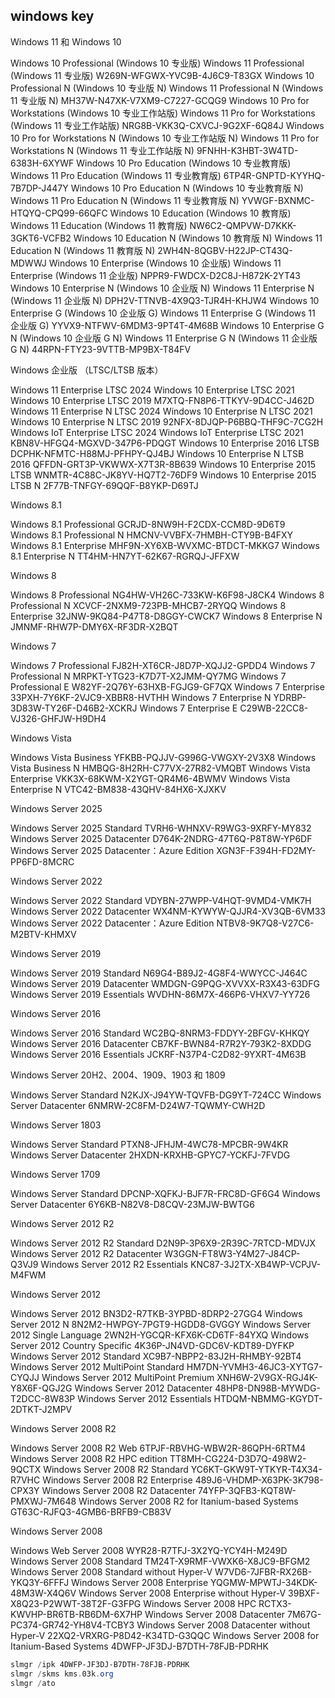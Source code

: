 ## windows key

Windows 11 和 Windows 10

Windows 10 Professional (Windows 10 专业版)
Windows 11 Professional (Windows 11 专业版)	W269N-WFGWX-YVC9B-4J6C9-T83GX
Windows 10 Professional N (Windows 10 专业版 N)
Windows 11 Professional N (Windows 11 专业版 N)	MH37W-N47XK-V7XM9-C7227-GCQG9
Windows 10 Pro for Workstations (Windows 10 专业工作站版)
Windows 11 Pro for Workstations (Windows 11 专业工作站版)	NRG8B-VKK3Q-CXVCJ-9G2XF-6Q84J
Windows 10 Pro for Workstations N (Windows 10 专业工作站版 N)
Windows 11 Pro for Workstations N (Windows 11 专业工作站版 N)	9FNHH-K3HBT-3W4TD-6383H-6XYWF
Windows 10 Pro Education (Windows 10 专业教育版)
Windows 11 Pro Education (Windows 11 专业教育版)	6TP4R-GNPTD-KYYHQ-7B7DP-J447Y
Windows 10 Pro Education N (Windows 10 专业教育版 N)
Windows 11 Pro Education N (Windows 11 专业教育版 N)	YVWGF-BXNMC-HTQYQ-CPQ99-66QFC
Windows 10 Education (Windows 10 教育版)
Windows 11 Education (Windows 11 教育版)	NW6C2-QMPVW-D7KKK-3GKT6-VCFB2
Windows 10 Education N (Windows 10 教育版 N)
Windows 11 Education N (Windows 11 教育版 N)	2WH4N-8QGBV-H22JP-CT43Q-MDWWJ
Windows 10 Enterprise (Windows 10 企业版)
Windows 11 Enterprise (Windows 11 企业版)	NPPR9-FWDCX-D2C8J-H872K-2YT43
Windows 10 Enterprise N (Windows 10 企业版 N)
Windows 11 Enterprise N (Windows 11 企业版 N)	DPH2V-TTNVB-4X9Q3-TJR4H-KHJW4
Windows 10 Enterprise G (Windows 10 企业版 G)
Windows 11 Enterprise G (Windows 11 企业版 G)	YYVX9-NTFWV-6MDM3-9PT4T-4M68B
Windows 10 Enterprise G N (Windows 10 企业版 G N)
Windows 11 Enterprise G N (Windows 11 企业版 G N)	44RPN-FTY23-9VTTB-MP9BX-T84FV

Windows 企业版 （LTSC/LTSB 版本）

Windows 11 Enterprise LTSC 2024
Windows 10 Enterprise LTSC 2021
Windows 10 Enterprise LTSC 2019	M7XTQ-FN8P6-TTKYV-9D4CC-J462D
Windows 11 Enterprise N LTSC 2024
Windows 10 Enterprise N LTSC 2021
Windows 10 Enterprise N LTSC 2019	92NFX-8DJQP-P6BBQ-THF9C-7CG2H
Windows IoT Enterprise LTSC 2024
Windows IoT Enterprise LTSC 2021	KBN8V-HFGQ4-MGXVD-347P6-PDQGT
Windows 10 Enterprise 2016 LTSB	DCPHK-NFMTC-H88MJ-PFHPY-QJ4BJ
Windows 10 Enterprise N LTSB 2016	QFFDN-GRT3P-VKWWX-X7T3R-8B639
Windows 10 Enterprise 2015 LTSB	WNMTR-4C88C-JK8YV-HQ7T2-76DF9
Windows 10 Enterprise 2015 LTSB N	2F77B-TNFGY-69QQF-B8YKP-D69TJ

Windows 8.1

Windows 8.1 Professional	GCRJD-8NW9H-F2CDX-CCM8D-9D6T9
Windows 8.1 Professional N	HMCNV-VVBFX-7HMBH-CTY9B-B4FXY
Windows 8.1 Enterprise	MHF9N-XY6XB-WVXMC-BTDCT-MKKG7
Windows 8.1 Enterprise N	TT4HM-HN7YT-62K67-RGRQJ-JFFXW

Windows 8

Windows 8 Professional	NG4HW-VH26C-733KW-K6F98-J8CK4
Windows 8 Professional N	XCVCF-2NXM9-723PB-MHCB7-2RYQQ
Windows 8 Enterprise	32JNW-9KQ84-P47T8-D8GGY-CWCK7
Windows 8 Enterprise N	JMNMF-RHW7P-DMY6X-RF3DR-X2BQT

Windows 7

Windows 7 Professional	FJ82H-XT6CR-J8D7P-XQJJ2-GPDD4
Windows 7 Professional N	MRPKT-YTG23-K7D7T-X2JMM-QY7MG
Windows 7 Professional E	W82YF-2Q76Y-63HXB-FGJG9-GF7QX
Windows 7 Enterprise	33PXH-7Y6KF-2VJC9-XBBR8-HVTHH
Windows 7 Enterprise N	YDRBP-3D83W-TY26F-D46B2-XCKRJ
Windows 7 Enterprise E	C29WB-22CC8-VJ326-GHFJW-H9DH4

Windows Vista

Windows Vista Business	YFKBB-PQJJV-G996G-VWGXY-2V3X8
Windows Vista Business N	HMBQG-8H2RH-C77VX-27R82-VMQBT
Windows Vista Enterprise	VKK3X-68KWM-X2YGT-QR4M6-4BWMV
Windows Vista Enterprise N	VTC42-BM838-43QHV-84HX6-XJXKV

Windows Server 2025

Windows Server 2025 Standard	TVRH6-WHNXV-R9WG3-9XRFY-MY832
Windows Server 2025 Datacenter	D764K-2NDRG-47T6Q-P8T8W-YP6DF
Windows Server 2025 Datacenter：Azure Edition	XGN3F-F394H-FD2MY-PP6FD-8MCRC

Windows Server 2022

Windows Server 2022 Standard	VDYBN-27WPP-V4HQT-9VMD4-VMK7H
Windows Server 2022 Datacenter	WX4NM-KYWYW-QJJR4-XV3QB-6VM33
Windows Server 2022 Datacenter：Azure Edition	NTBV8-9K7Q8-V27C6-M2BTV-KHMXV

Windows Server 2019

Windows Server 2019 Standard	N69G4-B89J2-4G8F4-WWYCC-J464C
Windows Server 2019 Datacenter	WMDGN-G9PQG-XVVXX-R3X43-63DFG
Windows Server 2019 Essentials	WVDHN-86M7X-466P6-VHXV7-YY726

Windows Server 2016

Windows Server 2016 Standard	WC2BQ-8NRM3-FDDYY-2BFGV-KHKQY
Windows Server 2016 Datacenter	CB7KF-BWN84-R7R2Y-793K2-8XDDG
Windows Server 2016 Essentials	JCKRF-N37P4-C2D82-9YXRT-4M63B

Windows Server 20H2、2004、1909、1903 和 1809

Windows Server Standard	N2KJX-J94YW-TQVFB-DG9YT-724CC
Windows Server Datacenter	6NMRW-2C8FM-D24W7-TQWMY-CWH2D

Windows Server 1803

Windows Server Standard	PTXN8-JFHJM-4WC78-MPCBR-9W4KR
Windows Server Datacenter	2HXDN-KRXHB-GPYC7-YCKFJ-7FVDG

Windows Server 1709

Windows Server Standard	DPCNP-XQFKJ-BJF7R-FRC8D-GF6G4
Windows Server Datacenter	6Y6KB-N82V8-D8CQV-23MJW-BWTG6

Windows Server 2012 R2

Windows Server 2012 R2 Standard	D2N9P-3P6X9-2R39C-7RTCD-MDVJX
Windows Server 2012 R2 Datacenter	W3GGN-FT8W3-Y4M27-J84CP-Q3VJ9
Windows Server 2012 R2 Essentials	KNC87-3J2TX-XB4WP-VCPJV-M4FWM

Windows Server 2012

Windows Server 2012	BN3D2-R7TKB-3YPBD-8DRP2-27GG4
Windows Server 2012 N	8N2M2-HWPGY-7PGT9-HGDD8-GVGGY
Windows Server 2012 Single Language	2WN2H-YGCQR-KFX6K-CD6TF-84YXQ
Windows Server 2012 Country Specific	4K36P-JN4VD-GDC6V-KDT89-DYFKP
Windows Server 2012 Standard	XC9B7-NBPP2-83J2H-RHMBY-92BT4
Windows Server 2012 MultiPoint Standard	HM7DN-YVMH3-46JC3-XYTG7-CYQJJ
Windows Server 2012 MultiPoint Premium	XNH6W-2V9GX-RGJ4K-Y8X6F-QGJ2G
Windows Server 2012 Datacenter	48HP8-DN98B-MYWDG-T2DCC-8W83P
Windows Server 2012 Essentials	HTDQM-NBMMG-KGYDT-2DTKT-J2MPV

Windows Server 2008 R2

Windows Server 2008 R2 Web	6TPJF-RBVHG-WBW2R-86QPH-6RTM4
Windows Server 2008 R2 HPC edition	TT8MH-CG224-D3D7Q-498W2-9QCTX
Windows Server 2008 R2 Standard	YC6KT-GKW9T-YTKYR-T4X34-R7VHC
Windows Server 2008 R2 Enterprise	489J6-VHDMP-X63PK-3K798-CPX3Y
Windows Server 2008 R2 Datacenter	74YFP-3QFB3-KQT8W-PMXWJ-7M648
Windows Server 2008 R2 for Itanium-based Systems	GT63C-RJFQ3-4GMB6-BRFB9-CB83V

Windows Server 2008

Windows Web Server 2008	WYR28-R7TFJ-3X2YQ-YCY4H-M249D
Windows Server 2008 Standard	TM24T-X9RMF-VWXK6-X8JC9-BFGM2
Windows Server 2008 Standard without Hyper-V	W7VD6-7JFBR-RX26B-YKQ3Y-6FFFJ
Windows Server 2008 Enterprise	YQGMW-MPWTJ-34KDK-48M3W-X4Q6V
Windows Server 2008 Enterprise without Hyper-V	39BXF-X8Q23-P2WWT-38T2F-G3FPG
Windows Server 2008 HPC	RCTX3-KWVHP-BR6TB-RB6DM-6X7HP
Windows Server 2008 Datacenter	7M67G-PC374-GR742-YH8V4-TCBY3
Windows Server 2008 Datacenter without Hyper-V	22XQ2-VRXRG-P8D42-K34TD-G3QQC
Windows Server 2008 for Itanium-Based Systems	4DWFP-JF3DJ-B7DTH-78FJB-PDRHK

```powershell
slmgr /ipk 4DWFP-JF3DJ-B7DTH-78FJB-PDRHK
slmgr /skms kms.03k.org
slmgr /ato
```